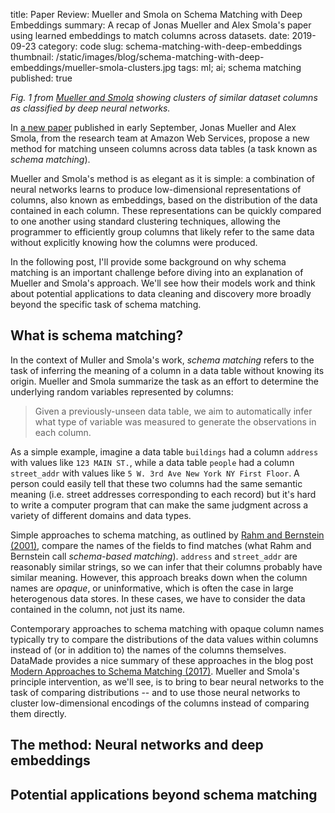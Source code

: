 title: Paper Review: Mueller and Smola on Schema Matching with Deep Embeddings
summary: A recap of Jonas Mueller and Alex Smola's paper using learned embeddings to match columns across datasets.
date: 2019-09-23
category: code
slug: schema-matching-with-deep-embeddings
thumbnail: /static/images/blog/schema-matching-with-deep-embeddings/mueller-smola-clusters.jpg
tags: ml; ai; schema matching
published: true

_Fig. 1 from [Mueller and Smola](https://arxiv.org/pdf/1909.04844.pdf) showing clusters of similar dataset columns as classified by deep neural networks._

In [a new paper](https://arxiv.org/pdf/1909.04844.pdf) published in early
September, Jonas Mueller and Alex Smola, from the research team at Amazon Web Services,
propose a new method for matching unseen columns across data tables (a task known
as _schema matching_).

Mueller and Smola's method is as elegant as it is simple: a combination of neural networks
learns to produce low-dimensional representations of columns, also known as
embeddings, based on the distribution of the data contained in each column.
These representations can be quickly compared
to one another using standard clustering techniques, allowing the programmer to
efficiently group columns that likely refer to the same data without explicitly
knowing how the columns were produced.

In the following post, I'll provide some background on why schema matching is an
important challenge before diving into an explanation of Mueller and Smola's approach.
We'll see how their models work and think about potential applications to
data cleaning and discovery more broadly beyond the specific task of
schema matching.

## What is schema matching?

In the context of Muller and Smola's work, _schema matching_ refers to the task
of inferring the meaning of a column in a data table without knowing its origin.
Mueller and Smola summarize the task as an effort to determine the underlying
random variables represented by columns:

> Given a previously-unseen data table, we aim to automatically infer what type
> of variable was measured to generate the observations in each column.

As a simple example, imagine a data table `buildings` had a column `address` with values like `123 MAIN ST.`,
while a data table `people` had a column `street_addr` with values like
`5 W. 3rd Ave New York NY First Floor`. A person could easily tell that these two
columns had the same semantic meaning (i.e. street addresses corresponding to each record)
but it's hard to write a computer program that can make the same judgment across
a variety of different domains and data types.

Simple approaches to schema matching, as outlined by [Rahm and Bernstein
(2001)](https://dl.acm.org/citation.cfm?id=767154), compare the names of the fields
to find matches (what Rahm and Bernstein call _schema-based matching_). `address`
and `street_addr` are reasonably similar strings, so we can infer that their columns
probably have similar meaning. However, this approach breaks down when the column
names are _opaque_, or uninformative, which is often the case in large heterogenous data stores.
In these cases, we have to consider the data contained in the column, not just
its name.

Contemporary approaches to schema matching with opaque column names typically try to
compare the distributions of the data values within columns instead of (or in addition to)
the names of the columns themselves. DataMade provides a nice summary of these approaches
in the blog post [Modern Approaches to Schema
Matching (2017)](https://datamade.us/blog/schema-matching/). Mueller and Smola's principle
intervention, as we'll see, is to bring to bear neural networks to the task of
comparing distributions -- and to use those neural networks to cluster low-dimensional
encodings of the columns instead of comparing them directly.

## The method: Neural networks and deep embeddings

## Potential applications beyond schema matching
